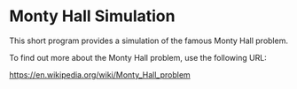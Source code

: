 # Monty Hall Simulation

This short program provides a simulation of the famous Monty Hall problem. 

To find out more about the Monty Hall problem, use the following URL:

https://en.wikipedia.org/wiki/Monty_Hall_problem
